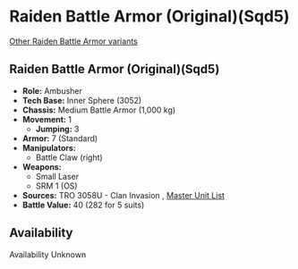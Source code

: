 # Raiden Battle Armor (Original)(Sqd5) 

[Other Raiden Battle Armor variants](../raiden_battle_armor.md) 

## Raiden Battle Armor (Original)(Sqd5) 

- **Role:** Ambusher 
- **Tech Base:** Inner Sphere (3052) 
- **Chassis:** Medium Battle Armor (1,000 kg) 
- **Movement:** 1 
  - **Jumping:** 3 
- **Armor:** 7 (Standard) 
- **Manipulators:** 
  - Battle Claw (right) 
- **Weapons:** 
  - Small Laser 
  - SRM 1 (OS) 
- **Sources:** TRO 3058U - Clan Invasion , [Master Unit List](http://masterunitlist.info/Unit/Details/8574) 
- **Battle Value:** 40 (282 for 5 suits) 

## Availability 

Availability Unknown 

